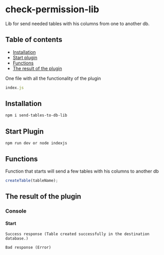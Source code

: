 # check-permission-lib
Lib for send needed tables with his columns from one to another db.

## Table of contents
- [Installation](#installation)
- [Start plugin](#start-plugin)
- [Functions](#functions)
- [The result of the plugin](#result-plugin)



One file with all the functionality of the plugin
```javascript
index.js
```
<div id='installation'></div>

## Installation

```bash
npm i send-tables-to-db-lib
```

<div id='start-plugin'></div>

## Start Plugin

```Terminal
npm run dev or node indexjs
```
<div id='functions'></div>

## Functions

Function that starts will send a few tables with his columns to another db

```javascript
createTable(tableName);
```
<div id='result-plugin'></div>

## The result of the plugin
### Console

#### Start
```
Success response (Table created successfully in the destination database.)

Bad response (Error)

```